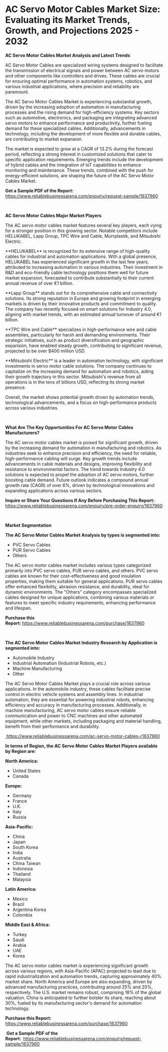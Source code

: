 <p><h1>AC Servo Motor Cables Market Size: Evaluating its Market Trends, Growth, and Projections 2025 - 2032</h1></p><p><strong>AC Servo Motor Cables Market Analysis and Latest Trends</strong></p>
<p><p>AC Servo Motor Cables are specialized wiring systems designed to facilitate the transmission of electrical signals and power between AC servo motors and other components like controllers and drives. These cables are crucial for ensuring optimal performance in automation systems, robotics, and various industrial applications, where precision and reliability are paramount.</p><p>The AC Servo Motor Cables Market is experiencing substantial growth, driven by the increasing adoption of automation in manufacturing processes and the rising demand for high-efficiency systems. Key sectors such as automotive, electronics, and packaging are integrating advanced servo motors to enhance performance and productivity, further fueling demand for these specialized cables. Additionally, advancements in technology, including the development of more flexible and durable cables, are contributing to market expansion.</p><p>The market is expected to grow at a CAGR of 13.2% during the forecast period, reflecting a strong interest in customized solutions that cater to specific application requirements. Emerging trends include the development of hybrid cables and the integration of IoT capabilities to enhance monitoring and maintenance. These trends, combined with the push for energy-efficient solutions, are shaping the future of the AC Servo Motor Cables Market.</p></p>
<p><strong>Get a Sample PDF of the Report:&nbsp;</strong> <a href="https://www.reliablebusinessarena.com/enquiry/request-sample/1637960?utm_campaign=3581&utm_medium=2&utm_source=Github&utm_content=ia&utm_term=18042025&utm_id=ac-servo-motor-cables">https://www.reliablebusinessarena.com/enquiry/request-sample/1637960</a></p>
<p>&nbsp;</p>
<p><strong>AC Servo Motor Cables Major Market Players</strong></p>
<p><p>The AC servo motor cables market features several key players, each vying for a stronger position in this growing sector. Notable competitors include HELUKABEL, Lapp Group, TPC Wire and Cable, Murrplastik, and Mitsubishi Electric.</p><p>**HELUKABEL** is recognized for its extensive range of high-quality cables for industrial and automation applications. With a global presence, HELUKABEL has experienced significant growth in the last few years, attributed to increasing automation in various industries. Their investment in R&D and eco-friendly cable technology positions them well for future market expansion, forecasted to contribute substantially to their current annual revenue of over €1 billion.</p><p>**Lapp Group** stands out for its comprehensive cable and connectivity solutions. Its strong reputation in Europe and growing footprint in emerging markets is driven by their innovative products and commitment to quality. The company has recently focused on smart solutions for Industry 4.0, aligning with market trends, with an estimated annual turnover of around €1 billion.</p><p>**TPC Wire and Cable** specializes in high-performance wire and cable assemblies, particularly for harsh and demanding environments. Their strategic initiatives, such as product diversification and geographic expansion, have enabled steady growth, contributing to significant revenue, projected to be over $400 million USD.</p><p>**Mitsubishi Electric** is a leader in automation technology, with significant investments in servo motor cable solutions. The company continues to capitalize on the increasing demand for automation and robotics, aiding their growth trajectory in this sector. Mitsubishi's revenue from all operations is in the tens of billions USD, reflecting its strong market presence.</p><p>Overall, the market shows potential growth driven by automation trends, technological advancements, and a focus on high-performance products across various industries.</p></p>
<p>&nbsp;</p>
<p><strong>What Are The Key Opportunities For AC Servo Motor Cables Manufacturers?</strong></p>
<p><p>The AC servo motor cables market is poised for significant growth, driven by the increasing demand for automation in manufacturing and robotics. As industries seek to enhance precision and efficiency, the need for reliable, high-performance cabling will surge. Key growth trends include advancements in cable materials and designs, improving flexibility and resistance to environmental factors. The trend towards Industry 4.0 solutions is expected to propel the adoption of AC servo motors, further boosting cable demand. Future outlook indicates a compound annual growth rate (CAGR) of over 6%, driven by technological innovations and expanding applications across various sectors.</p></p>
<p><strong>Inquire or Share Your Questions If Any Before Purchasing This Report:</strong> <a href="https://www.reliablebusinessarena.com/enquiry/pre-order-enquiry/1637960?utm_campaign=3581&utm_medium=2&utm_source=Github&utm_content=ia&utm_term=18042025&utm_id=ac-servo-motor-cables">https://www.reliablebusinessarena.com/enquiry/pre-order-enquiry/1637960</a></p>
<p>&nbsp;</p>
<p><strong>Market Segmentation</strong></p>
<p><strong>The AC Servo Motor Cables Market Analysis by types is segmented into:</strong></p>
<p><ul><li>PVC Servo Cables</li><li>PUR Servo Cables</li><li>Others</li></ul></p>
<p><p>The AC servo motor cables market includes various types categorized primarily into PVC servo cables, PUR servo cables, and others. PVC servo cables are known for their cost-effectiveness and good insulation properties, making them suitable for general applications. PUR servo cables offer enhanced flexibility, abrasion resistance, and durability, ideal for dynamic environments. The "Others" category encompasses specialized cables designed for unique applications, combining various materials or features to meet specific industry requirements, enhancing performance and lifespan.</p></p>
<p><strong>Purchase this Report:&nbsp;</strong><a href="https://www.reliablebusinessarena.com/purchase/1637960?utm_campaign=3581&utm_medium=2&utm_source=Github&utm_content=ia&utm_term=18042025&utm_id=ac-servo-motor-cables">https://www.reliablebusinessarena.com/purchase/1637960</a></p>
<p>&nbsp;</p>
<p><strong>The AC Servo Motor Cables Market Industry Research by Application is segmented into:</strong></p>
<p><ul><li>Automobile Industry</li><li>Industrial Automation (Industrial Robots, etc.)</li><li>Machine Manufacturing</li><li>Other</li></ul></p>
<p><p>The AC Servo Motor Cables Market plays a crucial role across various applications. In the automobile industry, these cables facilitate precise control in electric vehicle systems and assembly lines. In industrial automation, they are essential for powering industrial robots, enhancing efficiency and accuracy in manufacturing processes. Additionally, in machine manufacturing, AC servo motor cables ensure reliable communication and power to CNC machines and other automated equipment, while other markets, including packaging and material handling, benefit from their performance and durability.</p></p>
<p><a href="https://www.reliablebusinessarena.com/ac-servo-motor-cables-r1637960?utm_campaign=3581&utm_medium=2&utm_source=Github&utm_content=ia&utm_term=18042025&utm_id=ac-servo-motor-cables">&nbsp;https://www.reliablebusinessarena.com/ac-servo-motor-cables-r1637960</a></p>
<p><strong>In terms of Region, the AC Servo Motor Cables Market Players available by Region are:</strong></p>
<p>
    <p> <strong> North America: </strong>
        <ul>
            <li>United States</li>
            <li>Canada</li>
        </ul>
        </p> 
    <p> <strong> Europe: </strong>
        <ul>
            <li>Germany</li>
            <li>France</li>
            <li>U.K.</li>
            <li>Italy</li>
            <li>Russia</li>
        </ul>
        </p> 
    <p> <strong> Asia-Pacific: </strong>
        <ul>
            <li>China</li>
            <li>Japan</li>
            <li>South Korea</li>
            <li>India</li>
            <li>Australia</li>
            <li>China Taiwan</li>
            <li>Indonesia</li>
            <li>Thailand</li>
            <li>Malaysia</li>
        </ul>
        </p> 
    <p> <strong> Latin America: </strong>
        <ul>
            <li>Mexico</li>
            <li>Brazil</li>
            <li>Argentina Korea</li>
            <li>Colombia</li>
        </ul>
        </p> 
    <p> <strong> Middle East & Africa: </strong>
        <ul>
            <li>Turkey</li>
            <li>Saudi</li>
            <li>Arabia</li>
            <li>UAE</li>
            <li>Korea</li>
        </ul>
    </p>
    </p>
<p><p>The AC servo motor cables market is experiencing significant growth across various regions, with Asia-Pacific (APAC) projected to lead due to rapid industrialization and automation trends, capturing approximately 40% market share. North America and Europe are also expanding, driven by advanced manufacturing practices, contributing around 25% and 20%, respectively. The U.S. market remains robust, comprising 18% of the global valuation. China is anticipated to further bolster its share, reaching about 30%, fueled by its manufacturing sector's demand for automation technology.</p></p>
<p><strong>Purchase this Report: </strong><a href="https://www.reliablebusinessarena.com/purchase/1637960?utm_campaign=3581&utm_medium=2&utm_source=Github&utm_content=ia&utm_term=18042025&utm_id=ac-servo-motor-cables">https://www.reliablebusinessarena.com/purchase/1637960</a></p>
<p>&nbsp;<strong>Get a Sample PDF of the Report:&nbsp;&nbsp;</strong><a href="https://www.reliablebusinessarena.com/enquiry/request-sample/1637960?utm_campaign=3581&utm_medium=2&utm_source=Github&utm_content=ia&utm_term=18042025&utm_id=ac-servo-motor-cables">https://www.reliablebusinessarena.com/enquiry/request-sample/1637960</a></p>
<p><strong></strong></p>
<p><p></p><p></p><p></p></p>
